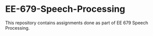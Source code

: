 # EE-679-Speech-Processing

This repository contains assignments done as part of EE 679 Speech Processing.
